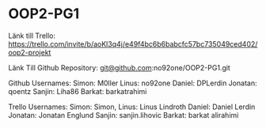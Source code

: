 # OOP2-PG1


Länk till Trello: https://trello.com/invite/b/aoKl3q4j/e49f4bc6b6babcfc57bc735049ced402/oop2-projekt

Länk Till Github Repository: git@github.com:no92one/OOP2-PG1.git

Github Usernames:
Simon: M0ller
Linus: no92one
Daniel: DPLerdin
Jonatan: qoentz
Sanjin: Liha86
Barkat: barkatrahimi

Trello Usernames:
Simon: Simon,
Linus: Linus Lindroth
Daniel: Daniel Lerdin
Jonatan: Jonatan Englund
Sanjin: sanjin.lihovic
Barkat: barkat alirahimi

